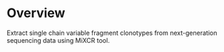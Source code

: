 # Overview

Extract single chain variable fragment clonotypes from next-generation sequencing data using MiXCR tool.
